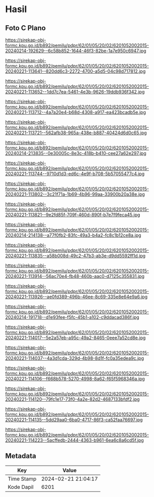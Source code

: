 # Hasil

## Foto C Plano

https://sirekap-obj-formc.kpu.go.id/b892/pemilu/pdpr/62/01/05/20/02/6201052002015-20240214-192629--6c58b852-1644-46f3-82be-1a7e950c6947.jpg

https://sirekap-obj-formc.kpu.go.id/b892/pemilu/pdpr/62/01/05/20/02/6201052002015-20240221-113641--820dd6c3-2272-4700-a5d5-04c98d717812.jpg

https://sirekap-obj-formc.kpu.go.id/b892/pemilu/pdpr/62/01/05/20/02/6201052002015-20240221-113652--1dd7c7ea-5461-4e3b-9626-19ddb936f342.jpg

https://sirekap-obj-formc.kpu.go.id/b892/pemilu/pdpr/62/01/05/20/02/6201052002015-20240221-113712--4a7a20e4-b68d-4308-a917-ea423bcadb5e.jpg

https://sirekap-obj-formc.kpu.go.id/b892/pemilu/pdpr/62/01/05/20/02/6201052002015-20240221-113721--562afb38-965a-438e-b887-40424d6d0c65.jpg

https://sirekap-obj-formc.kpu.go.id/b892/pemilu/pdpr/62/01/05/20/02/6201052002015-20240214-213835--0e30005c-8e3c-418b-b410-cee27a62e297.jpg

https://sirekap-obj-formc.kpu.go.id/b892/pemilu/pdpr/62/01/05/20/02/6201052002015-20240221-113744--9710d1d3-ed6c-4e9f-b708-5b57055477c4.jpg

https://sirekap-obj-formc.kpu.go.id/b892/pemilu/pdpr/62/01/05/20/02/6201052002015-20240221-113802--3c21f71a-1b69-4b96-99aa-33900b20a38e.jpg

https://sirekap-obj-formc.kpu.go.id/b892/pemilu/pdpr/62/01/05/20/02/6201052002015-20240221-113821--9e2fd85f-709f-460d-890f-b7e7f9feca45.jpg

https://sirekap-obj-formc.kpu.go.id/b892/pemilu/pdpr/62/01/05/20/02/6201052002015-20240214-214138--a77f0fb2-83fc-49a3-b4a2-fc8c1b12ce8a.jpg

https://sirekap-obj-formc.kpu.go.id/b892/pemilu/pdpr/62/01/05/20/02/6201052002015-20240221-113835--a58b008d-49c2-47b3-ab3e-d9dd5592ff1d.jpg

https://sirekap-obj-formc.kpu.go.id/b892/pemilu/pdpr/62/01/05/20/02/6201052002015-20240221-113914--56ac70e4-fb48-460b-aac0-d7125c355831.jpg

https://sirekap-obj-formc.kpu.go.id/b892/pemilu/pdpr/62/01/05/20/02/6201052002015-20240221-113926--ae0fd389-496b-46ee-8c69-335e8e64e9a6.jpg

https://sirekap-obj-formc.kpu.go.id/b892/pemilu/pdpr/62/01/05/20/02/6201052002015-20240214-191718--d1e93fee-f5fc-45b1-a102-c9ddacad386f.jpg

https://sirekap-obj-formc.kpu.go.id/b892/pemilu/pdpr/62/01/05/20/02/6201052002015-20240221-114017--5e2a57eb-a95c-49a2-8465-0eee7a52cd8e.jpg

https://sirekap-obj-formc.kpu.go.id/b892/pemilu/pdpr/62/01/05/20/02/6201052002015-20240221-114037--4a3d1cda-329d-4b98-8d1f-fc0a35edea9c.jpg

https://sirekap-obj-formc.kpu.go.id/b892/pemilu/pdpr/62/01/05/20/02/6201052002015-20240221-114106--f668b578-5270-4998-8a62-f65f5968346a.jpg

https://sirekap-obj-formc.kpu.go.id/b892/pemilu/pdpr/62/01/05/20/02/6201052002015-20240221-114120--79fc1e17-73f0-4a2e-82d2-4687133bfdf2.jpg

https://sirekap-obj-formc.kpu.go.id/b892/pemilu/pdpr/62/01/05/20/02/6201052002015-20240221-114135--5dd29aa0-6ba0-4717-86f3-ca52faa76697.jpg

https://sirekap-obj-formc.kpu.go.id/b892/pemilu/pdpr/62/01/05/20/02/6201052002015-20240221-114223--5acffedb-2444-4363-b961-6ea6c8a6cd5f.jpg


## Metadata

| Key        | Value               |
| ---------- | ------------------- |
| Time Stamp | 2024-02-21 21:04:17 |
| Kode Dapil | 6201                |



